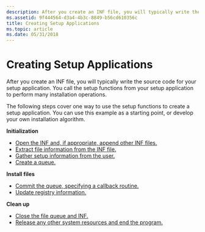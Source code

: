 ```yaml
---
description: After you create an INF file, you will typically write the source code for your setup application. You call the setup functions from your setup application to perform many installation operations.
ms.assetid: 9f444564-d3a4-4b3c-8849-b56cd610356c
title: Creating Setup Applications
ms.topic: article
ms.date: 05/31/2018
---
```


# Creating Setup Applications

After you create an INF file, you will typically write the source code for your setup application. You call the setup functions from your setup application to perform many installation operations.

The following steps cover one way to use the setup functions to create a setup application. You can use this example as a starting point, or develop your own installation algorithm.

**Initialization**

-   [Open the INF and, if appropriate, append other INF files.](opening-the-inf-file.md)
-   [Extract file information from the INF file.](extracting-file-information-from-the-inf-file.md)
-   [Gather setup information from the user.](gathering-setup-information-from-the-user.md)
-   [Create a queue.](creating-a-queue-and-queuing-file-operations.md)

**Install files**

-   [Commit the queue, specifying a callback routine.](committing-the-queue.md)
-   [Update registry information.](updating-registry-information.md)

**Clean up**

-   [Close the file queue and INF.](closing-the-file-queue-and-inf-file.md)
-   [Release any other system resources and end the program.](releasing-other-system-resources.md)

 

 




